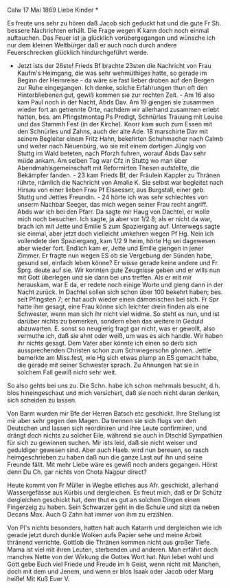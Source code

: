  Calw 17 Mai 1869
Liebe Kinder <Marie>*

Es freute uns sehr zu hören daß Jacob sich geduckt hat und die gute Fr Sh. bessere Nachrichten erhält. Die Frage wegen K kann doch noch einmal auftauchen. Das Feuer ist ja glücklich vorübergegangen und wünsche ich nur dem kleinen Weltbürger daß er auch noch durch andere Feuerschrecken glücklich hindurchgeführt werde.

- Jetzt ists der 26ste! Frieds Bf brachte 23sten die Nachricht von Frau Kaufm's Heimgang, die was sehr wehmüthiges hatte, so gerade im Beginn der Heimreise - da wäre sie fast lieber droben auf den Bergen zur Ruhe eingegangen. Ich denke, solche Erfahrungen thun oft den Hinterbliebenen gut, gewiß kommen sie zur rechten Zeit. - Am 16 also kam Paul noch in der Nacht, Abds Dav. Am 19 giengen sie zusammen wieder fort an getrennte Orte, nachdem wir allerhand zusammen erlebt hatten, bes. am Pfingstmontag Ps Predigt, Schnürles Trauung mit Louise und das Stammh Fest (in der Kirche). Knorr kam auch zum Essen mit den Schnürles und Zahns, auch der alte Ade. 18 marschirte Dav mit seinem Begleiter einem Fritz Hahn, bekehrten Schuhmacher nach Calmb und weiter nach Neuenbürg, wo sie mit einem dortigen Jünglg von Stuttg im Wald beteten, nach Pforzh fuhren, worauf Abds Dav sehr müde ankam. Am selben Tag war Cfz in Stuttg wo man über Abendmahlsgemeinschaft mit Reformirten Thesen aufstellte, die Bekämpfer fanden. - 23 kam Frieds Bf, der Fräulein Kappler zu Thränen rührte, nämlich die Nachricht von Amalie K. Sie selbst war begleitet nach Hirsau von einer lieben Frau Pf Elsaesser, aus Burgstall, einer geb. Stuttg und Jettles Freundin. - 24 hörte ich was sehr schlechtes von unserm Nachbar Seeger, das mich wegen seiner Frau recht angriff. Abds war ich bei den Pfarr. Da sagte mir Haug von Dachtel, er wolle mich noch besuchen. Ich sagte, ja aber vor 1/2 8; als er nicht da war, brach ich mit Jette und Emilie S zum Spaziergang auf. Unterwegs sagte sie einmal, aber jetzt doch vielleicht umkehren wegen Pf Hg. Nein ich vollendete den Spaziergang, kam 1/2 9 heim, hörte Hg sei dagewesen aber wieder fort. Endlich kam er, Jette und Emilie giengen in jener Zimmer. Er fragte nun wegen ES ob sie Vergebung der Sünden habe, gesund sei, einfach leben könne? Er wisse gerade keine andere und Fr. Sprg. deute auf sie. Wir konnten gute Zeugnisse geben und er wills nun mit Gott überlegen und sie dann bei uns treffen. Als er mit mir herauskam, war E da, er redete noch einige Worte und gieng dann in der Nacht zurück. In Dachtel sollen sich schon über 100 bekehrt haben; bes. seit Pfingsten 7; er hat auch wieder einen dämonischen bei sich. Fr Spr hatte ihm gesagt, eine Frau könne sich leichter drein finden als eine Schwester, wenn man sich ihr nicht viel widme. So steht es nun, und ist darüber nichts zu bemerken, sondern eben das weitere in Geduld abzuwarten. E. sonst so neugierig fragt gar nicht, was er gewollt, also vermuthe ich, daß sie ahnt oder weiß, um was es sich handle. Wir haben ihr nichts gesagt. Dem Vater aber könnte ich einen so derb sich aussprechenden Christen schon zum Schwiegersohn gönnen. Jettle bemerkte am Miss.fest, wie Hg sich etwas plump an ES gemacht habe, die gerade mit seiner Schwester sprach. Zu Ahnungen hat sie in solchem Fall gewiß nicht sehr weit.

So also gehts bei uns zu. Die Schn. habe ich schon mehrmals besucht, d.h. blos hineingeschaut und mich versichert, daß sie noch nicht daran denken, sich scheiden zu lassen.

Von Barm wurden mir Bfe der Herren Batsch etc geschickt. Ihre Stellung ist mir aber sehr gegen den Magen. Da trennen sie sich flugs von den Deutschen und lassen sich reordiniren und ihre Leute confirmiren, und drängt doch nichts zu solcher Eile, während sie auch in Dtschld Sympathien für sich zu gewinnen suchen. Mir ists leid, daß sie nicht weiser und geduldiger gewesen sind. Aber auch Haeb. wird nun bereuen, so rasch heimgeschrieben zu haben daß nun die ganze Last auf ihn und seine Freunde fällt. Mit mehr Liebe wäre es gewiß noch anders gegangen. Hörst denn Du Ch. gar nichts von Chota Nagpur direct?

Heute kommt von Fr Müller in Wegbe etliches aus Afr. geschickt, allerhand Wassergefässe aus Kürbis und dergleichen. Es freut mich, daß er Dr Schütz dergleichen geschickt hat, dem thut es gut an solchen Dingen einen Fingerzeig zu haben. Sein Schwarzer geht in die Schule und sitzt da neben Decans Max. Auch G Zahn hat immer von ihm zu erzählen.

Von Pl's nichts besonders, hatten halt auch Katarrh und dergleichen wie ich gerade jetzt durch dunkle Wolken aufs Papier sehe und meine Arbeit thränend verrichte. Gottlob die Thränen kommen nicht aus großer Tiefe. Mama ist viel mit ihren Leuten, sterbenden und anderen. Man erfährt doch manches Nette von der Wirkung die Gottes Wort hat. Nun lebet wohl und Gott gebe Euch viel Friede und Freude im h Geist, wenn nicht mit Manchen, doch mit dem und Jenem, und wenn er blos Isaak oder Jacob oder Marg heiße! Mit Kuß  Euer V.
